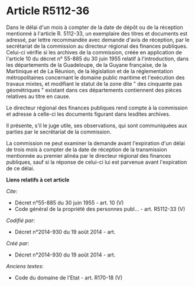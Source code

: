 # Article R5112-36

Dans le délai d'un mois à compter de la date de dépôt ou de la réception mentionné à l'article R. 5112-33, un exemplaire des
titres et documents est adressé, par lettre recommandée avec demande d'avis de réception, par le secrétariat de la commission
au directeur régional des finances publiques. Celui-ci vérifie si les archives de la commission, créée en application de
l'article 10 du décret n° 55-885 du 30 juin 1955 relatif à l'introduction, dans les départements de la Guadeloupe, de la
Guyane française, de la Martinique et de La Réunion, de la législation et de la réglementation métropolitaines concernant le
domaine public maritime et l'exécution des travaux mixtes, et modifiant le statut de la zone dite " des cinquante pas
géométriques " existant dans ces départements contiennent des pièces relatives au titre en cause.

Le directeur régional des finances publiques rend compte à la commission et adresse à celle-ci les documents figurant dans
lesdites archives.

Il présente, s'il le juge utile, ses observations, qui sont communiquées aux parties par le secrétariat de la commission.

La commission ne peut examiner la demande avant l'expiration d'un délai de trois mois à compter de la date de réception de la
transmission mentionnée au premier alinéa par le directeur régional des finances publiques, sauf si la réponse de celui-ci
lui est parvenue avant l'expiration de ce délai.

**Liens relatifs à cet article**

_Cite_:

  - Décret n°55-885 du 30 juin 1955 - art. 10 (V)
  - Code général de la propriété des personnes publ... - art. R5112-33 (V)

_Codifié par_:

  - Décret n°2014-930 du 19 août 2014 - art.

_Créé par_:

  - Décret n°2014-930 du 19 août 2014 - art.

_Anciens textes_:

  - Code du domaine de l'Etat - art. R170-18 (V)
